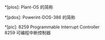 
*[plos]: Plant-OS 的简称

*[pdos]: Powerint-DOS-386 的简称

*[pic]: 8259 Programmable Interrupt Controller<br>8259 可编程中断控制器
